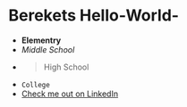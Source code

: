 # Berekets Hello-World-
- **Elementry**
- *Middle School*
- > High School 
- `College`
- [Check me out on LinkedIn](https://www.linkedin.com/in/bereket-ware-50ba0322b/) 
